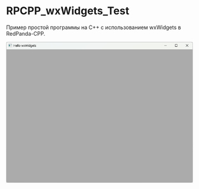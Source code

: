 # RPCPP_wxWidgets_Test
Пример простой программы на C++ с использованием wxWidgets в RedPanda-CPP.

![Screenshot](screenshot.png)

